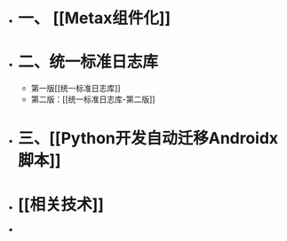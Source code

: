 - # 一、 [[Metax组件化]]
- # 二、统一标准日志库
	- 第一版[[统一标准日志库]]
	- 第二版：[[统一标准日志库-第二版]]
- # 三、[[Python开发自动迁移Androidx脚本]]
- # [[相关技术]]
-